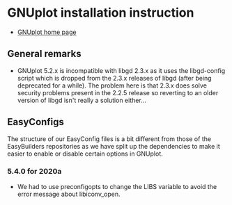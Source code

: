 # GNUplot installation instruction

* [GNUplot home page](http://gnuplot.sourceforge.net/)

## General remarks

* GNUplot 5.2.x is incompatible with libgd 2.3.x as it uses the libgd-config script
  which is dropped from the 2.3.x releases of libgd (after being deprecated for a while).
  The problem here is that 2.3.x does solve security problems present in the 2.2.5
  release so reverting to an older version of libgd isn't really a solution either...

## EasyConfigs

The structure of our EasyConfig files is a bit different from those of the EasyBuilders 
repositories as we have split up the dependencies to make it easier to enable or disable
certain options in GNUplot.

### 5.4.0 for 2020a

* We had to use preconfigopts to change the LIBS variable to avoid the error message 
  about libiconv_open.

 